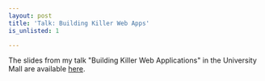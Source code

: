 ```yaml
---
layout: post
title: 'Talk: Building Killer Web Apps'
is_unlisted: 1

---
```


The slides from my talk "Building Killer Web Applications" in the University Mall are available [here](/talks/killer-web-apps.pdf).
